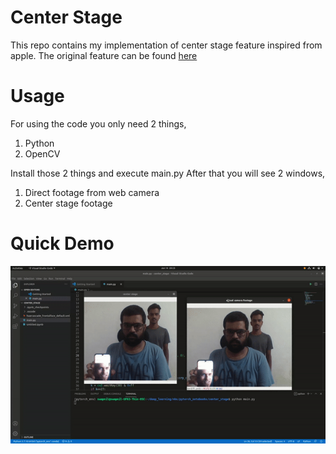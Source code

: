 # Center Stage

This repo contains my implementation of center stage feature inspired from apple.
The original feature can be found <a href='https://www.youtube.com/watch?v=XlYQ7UG2TQA'> here </a>

# Usage
For using the code you only need 2 things,
1. Python
2. OpenCV

Install those 2 things and execute main.py
After that you will see 2 windows,
 1. Direct footage from web camera
 2. Center stage footage

# Quick Demo
<img src="center_stage_gif.gif">

